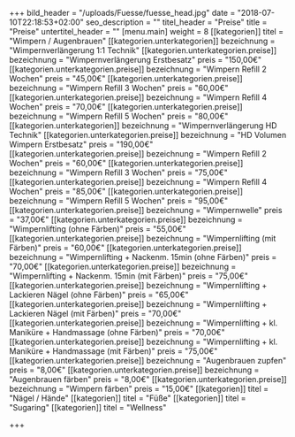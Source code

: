 +++
bild_header = "/uploads/Fuesse/fuesse_head.jpg"
date = "2018-07-10T22:18:53+02:00"
seo_description = ""
titel_header = "Preise"
title = "Preise"
untertitel_header = ""
[menu.main]
weight = 8
[[kategorien]]
titel = "Wimpern / Augenbrauen"
[[kategorien.unterkategorien]]
bezeichnung = "Wimpernverlängerung 1:1 Technik"
[[kategorien.unterkategorien.preise]]
bezeichnung = "Wimpernverlängerung Erstbesatz"
preis = "150,00€"
[[kategorien.unterkategorien.preise]]
bezeichnung = "Wimpern Refill 2 Wochen"
preis = "45,00€"
[[kategorien.unterkategorien.preise]]
bezeichnung = "Wimpern Refill 3 Wochen"
preis = "60,00€"
[[kategorien.unterkategorien.preise]]
bezeichnung = "Wimpern Refill 4 Wochen"
preis = "70,00€"
[[kategorien.unterkategorien.preise]]
bezeichnung = "Wimpern Refill 5 Wochen"
preis = "80,00€"
[[kategorien.unterkategorien]]
bezeichnung = "Wimpernverlängerung HD Technik"
[[kategorien.unterkategorien.preise]]
bezeichnung = "HD Volumen Wimpern Erstbesatz"
preis = "190,00€"
[[kategorien.unterkategorien.preise]]
bezeichnung = "Wimpern Refill 2 Wochen"
preis = "60,00€"
[[kategorien.unterkategorien.preise]]
bezeichnung = "Wimpern Refill 3 Wochen"
preis = "75,00€"
[[kategorien.unterkategorien.preise]]
bezeichnung = "Wimpern Refill 4 Wochen"
preis = "85,00€"
[[kategorien.unterkategorien.preise]]
bezeichnung = "Wimpern Refill 5 Wochen"
preis = "95,00€"
[[kategorien.unterkategorien.preise]]
bezeichnung = "Wimpernwelle"
preis = "37,00€"
[[kategorien.unterkategorien.preise]]
bezeichnung = "Wimpernlifting (ohne Färben)"
preis = "55,00€"
[[kategorien.unterkategorien.preise]]
bezeichnung = "Wimpernlifting (mit Färben)"
preis = "60,00€"
[[kategorien.unterkategorien.preise]]
bezeichnung = "Wimpernlifting + Nackenm. 15min (ohne Färben)"
preis = "70,00€"
[[kategorien.unterkategorien.preise]]
bezeichnung = "Wimpernlifting + Nackenm. 15min (mit Färben)"
preis = "75,00€"
[[kategorien.unterkategorien.preise]]
bezeichnung = "Wimpernlifting + Lackieren Nägel (ohne Färben)"
preis = "65,00€"
[[kategorien.unterkategorien.preise]]
bezeichnung = "Wimpernlifting + Lackieren Nägel (mit Färben)"
preis = "70,00€"
[[kategorien.unterkategorien.preise]]
bezeichnung = "Wimpernlifting + kl. Maniküre + Handmassage  (ohne Färben)"
preis = "70,00€"
[[kategorien.unterkategorien.preise]]
bezeichnung = "Wimpernlifting + kl. Maniküre + Handmassage  (mit Färben)"
preis = "75,00€"
[[kategorien.unterkategorien.preise]]
bezeichnung = "Augenbrauen zupfen"
preis = "8,00€"
[[kategorien.unterkategorien.preise]]
bezeichnung = "Augenbrauen färben"
preis = "8,00€"
[[kategorien.unterkategorien.preise]]
bezeichnung = "Wimpern färben"
preis = "15,00€"
[[kategorien]]
titel = "Nägel / Hände"
[[kategorien]]
titel = "Füße"
[[kategorien]]
titel = "Sugaring"
[[kategorien]]
titel = "Wellness"

+++
